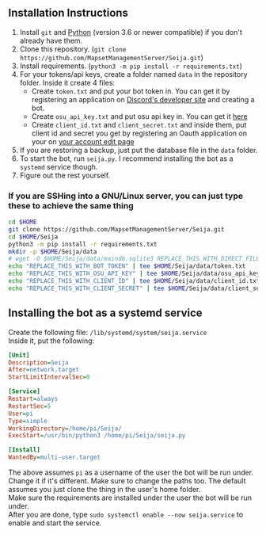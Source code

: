 ## Installation Instructions

1. Install `git` and [Python](https://www.python.org/) (version 3.6 or newer compatible) if you don't already have them.
2. Clone this repository. (`git clone https://github.com/MapsetManagementServer/Seija.git`)
3. Install requirements. (`python3 -m pip install -r requirements.txt`)
4. For your tokens/api keys, create a folder named `data` in the repository folder. Inside it create 4 files:
    + Create `token.txt` and put your bot token in. You can get it by registering an application
    on [Discord's developer site](https://discord.com/developers/applications/) and creating a bot.
    + Create `osu_api_key.txt` and put osu api key in. You can get it [here](https://osu.ppy.sh/p/api/)
    + Create `client_id.txt` and `client_secret.txt` and inside them, 
    put client id and secret you get by registering an Oauth application on your 
    on [your account edit page](https://osu.ppy.sh/home/account/edit)
5. If you are restoring a backup, just put the database file in the `data` folder.
6. To start the bot, run `seija.py`. I recommend installing the bot as a `systemd` service though.
7. Figure out the rest yourself.

### If you are SSHing into a GNU/Linux server, you can just type these to achieve the same thing

```sh
cd $HOME
git clone https://github.com/MapsetManagementServer/Seija.git
cd $HOME/Seija
python3 -m pip install -r requirements.txt
mkdir -p $HOME/Seija/data
# wget -O $HOME/Seija/data/maindb.sqlite3 REPLACE_THIS_WITH_DIRECT_FILE_LINK # only do if you are restoring a backup
echo "REPLACE_THIS_WITH_BOT_TOKEN" | tee $HOME/Seija/data/token.txt
echo "REPLACE_THIS_WITH_OSU_API_KEY" | tee $HOME/Seija/data/osu_api_key.txt
echo "REPLACE_THIS_WITH_CLIENT_ID" | tee $HOME/Seija/data/client_id.txt
echo "REPLACE_THIS_WITH_CLIENT_SECRET" | tee $HOME/Seija/data/client_secret.txt
```


## Installing the bot as a systemd service

Create the following file: `/lib/systemd/system/seija.service`  
Inside it, put the following:
```ini
[Unit]
Description=Seija
After=network.target
StartLimitIntervalSec=0

[Service]
Restart=always
RestartSec=5
User=pi
Type=simple
WorkingDirectory=/home/pi/Seija/
ExecStart=/usr/bin/python3 /home/pi/Seija/seija.py

[Install]
WantedBy=multi-user.target
```

The above assumes `pi` as a username of the user the bot will be run under. Change it if it's different. 
Make sure to change the paths too. The default assumes you just clone the thing in the user's home folder.  
Make sure the requirements are installed under the user the bot will be run under.  
After you are done, type `sudo systemctl enable --now seija.service` to enable and start the service.
